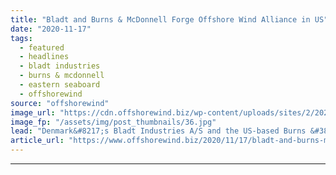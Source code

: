 ```yaml
---
title: "Bladt and Burns & McDonnell Forge Offshore Wind Alliance in US"
date: "2020-11-17"
tags: 
  - featured
  - headlines
  - bladt industries
  - burns & mcdonnell
  - eastern seaboard
  - offshorewind
source: "offshorewind"
image_url: "https://cdn.offshorewind.biz/wp-content/uploads/sites/2/2020/11/17152015/Bladt-and-Burns-McDonnell-Forge-Offshore-Wind-Alliance-in-US.jpg"
image_fp: "/assets/img/post_thumbnails/36.jpg"
lead: "Denmark&#8217;s Bladt Industries A/S and the US-based Burns &#38; McDonnell have formed a strategic"
article_url: "https://www.offshorewind.biz/2020/11/17/bladt-and-burns-mcdonnell-forge-offshore-wind-alliance-in-us/"
---
```


---
